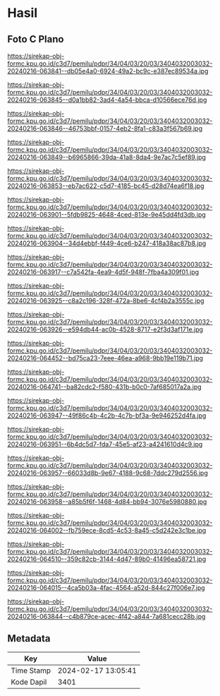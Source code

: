 # Hasil

## Foto C Plano

https://sirekap-obj-formc.kpu.go.id/c3d7/pemilu/pdpr/34/04/03/20/03/3404032003032-20240216-063841--db05e4a0-6924-49a2-bc9c-e387ec89534a.jpg

https://sirekap-obj-formc.kpu.go.id/c3d7/pemilu/pdpr/34/04/03/20/03/3404032003032-20240216-063845--d0a1bb82-3ad4-4a54-bbca-d10566ece76d.jpg

https://sirekap-obj-formc.kpu.go.id/c3d7/pemilu/pdpr/34/04/03/20/03/3404032003032-20240216-063846--46753bbf-0157-4eb2-8fa1-c83a3f567b69.jpg

https://sirekap-obj-formc.kpu.go.id/c3d7/pemilu/pdpr/34/04/03/20/03/3404032003032-20240216-063849--b6965866-39da-41a8-8da4-9e7ac7c5ef89.jpg

https://sirekap-obj-formc.kpu.go.id/c3d7/pemilu/pdpr/34/04/03/20/03/3404032003032-20240216-063853--eb7ac622-c5d7-4185-bc45-d28d74ea6f18.jpg

https://sirekap-obj-formc.kpu.go.id/c3d7/pemilu/pdpr/34/04/03/20/03/3404032003032-20240216-063901--5fdb9825-4648-4ced-813e-9e45dd4fd3db.jpg

https://sirekap-obj-formc.kpu.go.id/c3d7/pemilu/pdpr/34/04/03/20/03/3404032003032-20240216-063904--34d4ebbf-f449-4ce6-b247-418a38ac87b8.jpg

https://sirekap-obj-formc.kpu.go.id/c3d7/pemilu/pdpr/34/04/03/20/03/3404032003032-20240216-063917--c7a542fa-4ea9-4d5f-948f-7fba4a309f01.jpg

https://sirekap-obj-formc.kpu.go.id/c3d7/pemilu/pdpr/34/04/03/20/03/3404032003032-20240216-063925--c8a2c196-328f-472a-8be6-4cf4b2a3555c.jpg

https://sirekap-obj-formc.kpu.go.id/c3d7/pemilu/pdpr/34/04/03/20/03/3404032003032-20240216-063926--e594db44-ac0b-4528-8717-e2f3d3af171e.jpg

https://sirekap-obj-formc.kpu.go.id/c3d7/pemilu/pdpr/34/04/03/20/03/3404032003032-20240216-064452--bd75ca23-7eee-46ea-a968-9bb19e119b71.jpg

https://sirekap-obj-formc.kpu.go.id/c3d7/pemilu/pdpr/34/04/03/20/03/3404032003032-20240216-064741--ba82cdc2-f580-431b-b0c0-7af685017a2a.jpg

https://sirekap-obj-formc.kpu.go.id/c3d7/pemilu/pdpr/34/04/03/20/03/3404032003032-20240216-063947--49f86c4b-4c2b-4c7b-bf3a-9e946252d4fa.jpg

https://sirekap-obj-formc.kpu.go.id/c3d7/pemilu/pdpr/34/04/03/20/03/3404032003032-20240216-063951--6b4dc5d7-fda7-45e5-af23-a4241610d4c9.jpg

https://sirekap-obj-formc.kpu.go.id/c3d7/pemilu/pdpr/34/04/03/20/03/3404032003032-20240216-063957--66033d8b-9e67-4188-9c68-7ddc279d2556.jpg

https://sirekap-obj-formc.kpu.go.id/c3d7/pemilu/pdpr/34/04/03/20/03/3404032003032-20240216-063958--a85b5f6f-1468-4d84-bb94-3076e5980880.jpg

https://sirekap-obj-formc.kpu.go.id/c3d7/pemilu/pdpr/34/04/03/20/03/3404032003032-20240216-064002--fb759ece-8cd5-4c53-8a45-c5d242e3c1be.jpg

https://sirekap-obj-formc.kpu.go.id/c3d7/pemilu/pdpr/34/04/03/20/03/3404032003032-20240216-064510--359c82cb-3144-4d47-89b0-41496ea58721.jpg

https://sirekap-obj-formc.kpu.go.id/c3d7/pemilu/pdpr/34/04/03/20/03/3404032003032-20240216-064015--4ca5b03a-4fac-4564-a52d-844c27f006e7.jpg

https://sirekap-obj-formc.kpu.go.id/c3d7/pemilu/pdpr/34/04/03/20/03/3404032003032-20240216-063844--c4b879ce-acec-4f42-a844-7a681cecc28b.jpg


## Metadata

| Key        | Value               |
| ---------- | ------------------- |
| Time Stamp | 2024-02-17 13:05:41 |
| Kode Dapil | 3401                |



